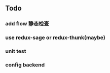 ## Todo

### add flow 静态检查

### use redux-sage or redux-thunk(maybe)

### unit test

### config backend
